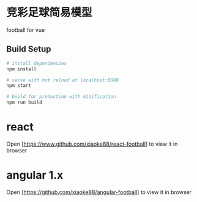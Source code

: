 # 竞彩足球简易模型

football for vue

## Build Setup

``` bash
# install dependencies
npm install

# serve with hot reload at localhost:8080
npm start

# build for production with minification
npm run build
```
# react

Open [https://www.github.com/xiaoke88/react-football] to view it in browser


# angular 1.x

Open [https://github.com/xiaoke88/angular-football] to view it in browser
